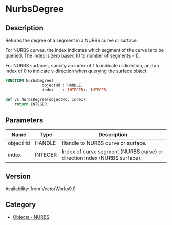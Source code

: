 # NurbsDegree

## Description
Returns the degree of a segment in a NURBS curve or surface.

For NURBS curves, the index indicates which segment of the curve is to be queried. The index is zero based (0 to number of segments - 1).

For NURBS surfaces, specify an index of 1 to indicate u-direction, and an index of 0 to indicate v-direction when querying the surface object.

```pascal
FUNCTION NurbsDegree(
				objectHd : HANDLE;
				index    : INTEGER): INTEGER;
```

```python
def vs.NurbsDegree(objectHd, index):
    return INTEGER
```

## Parameters
|Name|Type|Description|
|---|---|---|
|objectHd|HANDLE|Handle to NURBS curve or surface.|
|index|INTEGER|Index of curve segment (NURBS curve) or direction index (NURBS surface).|

## Version
Availability: from VectorWorks9.0

## Category
* [Objects - NURBS](../Categories/Objects%20-%20NURBS.md)
